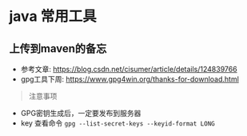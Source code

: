 # java 常用工具


## 上传到maven的备忘
- 参考文章: https://blog.csdn.net/cisumer/article/details/124839766
- gpg工具下周: https://www.gpg4win.org/thanks-for-download.html

> 注意事项
- GPG密钥生成后，一定要发布到服务器
- key 查看命令 `gpg --list-secret-keys --keyid-format LONG`